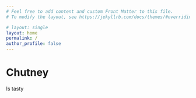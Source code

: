 ```yaml
---
# Feel free to add content and custom Front Matter to this file.
# To modify the layout, see https://jekyllrb.com/docs/themes/#overriding-theme-defaults

# layout: single
layout: home
permalink: /
author_profile: false
---
```

# Chutney

Is tasty
